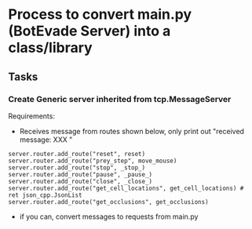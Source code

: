 # Process to convert main.py (BotEvade Server) into a class/library


## Tasks

### Create Generic server inherited from tcp.MessageServer

Requirements: 

- Receives message from routes shown below, only print out "received message: XXX " 
```
server.router.add_route("reset", reset)
server.router.add_route("prey_step", move_mouse)
server.router.add_route("stop", _stop_)
server.router.add_route("pause", _pause_)
server.router.add_route("close", _close_)
server.router.add_route("get_cell_locations", get_cell_locations) # ret json_cpp.JsonList
server.router.add_route("get_occlusions", get_occlusions)
```

- if you can, convert messages to requests from main.py